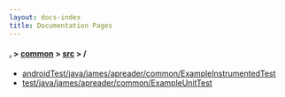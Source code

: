 ```yaml
---
layout: docs-index
title: Documentation Pages
---
```

#### [.](./../../index) > [common](./../index) > [src](./index) > **/**

- [androidTest/java/james/apreader/common/ExampleInstrumentedTest](androidTest/java/james/apreader/common/ExampleInstrumentedTest)
- [test/java/james/apreader/common/ExampleUnitTest](test/java/james/apreader/common/ExampleUnitTest)
